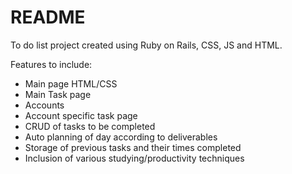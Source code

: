 # README

To do list project created using Ruby on Rails, CSS, JS and HTML.

Features to include:

- Main page HTML/CSS
- Main Task page
- Accounts
- Account specific task page
- CRUD of tasks to be completed
- Auto planning of day according to deliverables
- Storage of previous tasks and their times completed
- Inclusion of various studying/productivity techniques

